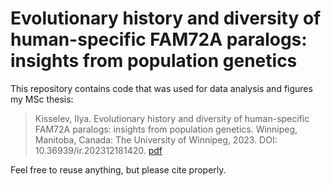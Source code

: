 # Evolutionary history and diversity of human-specific FAM72A paralogs: insights from population genetics

This repository contains code that was used for data analysis and figures my MSc thesis:
> Kisselev, Ilya. Evolutionary history and diversity of human-specific FAM72A paralogs: insights from population genetics. Winnipeg, Manitoba, Canada: The University of Winnipeg, 2023. DOI: 10.36939/ir.202312181420. [pdf](https://winnspace.uwinnipeg.ca/bitstream/handle/10680/2126/Kisselev_Ilya_Final_MSc_thesis_2023.pdf)

Feel free to reuse anything, but please cite properly.
